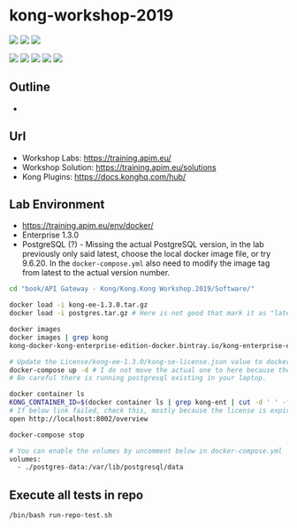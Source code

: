# kong-workshop-2019

![](https://img.shields.io/badge/language-xxx-blue)
![](https://img.shields.io/badge/technology-xxx,%20xxx-blue)
![](https://img.shields.io/badge/development%20year-2021-orange)

![](https://img.shields.io/github/languages/top/shijiansu/kong-workshop-2019)
![](https://img.shields.io/github/languages/count/shijiansu/kong-workshop-2019)
![](https://img.shields.io/github/languages/code-size/shijiansu/kong-workshop-2019)
![](https://img.shields.io/github/repo-size/shijiansu/kong-workshop-2019)
![](https://img.shields.io/github/last-commit/shijiansu/kong-workshop-2019?color=red)

## Outline

- 

## Url

- Workshop Labs: https://training.apim.eu/
- Workshop Solution: https://training.apim.eu/solutions
- Kong Plugins: https://docs.konghq.com/hub/

## Lab Environment

- <https://training.apim.eu/env/docker/>
- Enterprise 1.3.0
- PostgreSQL (?) - Missing the actual PostgreSQL version, in the lab previously only said latest, choose the local docker image file, or try 9.6.20. In the `docker-compose.yml` also need to modify the image tag from latest to the actual version number.

```bash
cd "book/API Gateway - Kong/Kong.Kong Workshop.2019/Software/"

docker load -i kong-ee-1.3.0.tar.gz
docker load -i postgres.tar.gz # Here is not good that mark it as "latest", be careful conflicting with the installed one.

docker images
docker images | grep kong
kong-docker-kong-enterprise-edition-docker.bintray.io/kong-enterprise-edition   1.3-alpine          1eb567947527        13 months ago       189MB

# Update the License/kong-ee-1.3.0/kong-se-license.json value to docker-compose.yml (total 2 places to change)
docker-compose up -d # I do not move the actual one to here because there is password inside the lab docker-compose file.
# Be careful there is running postgresql existing in your laptop.

docker container ls
KONG_CONTAINER_ID=$(docker container ls | grep kong-ent | cut -d ' ' -f1) && docker logs ${KONG_CONTAINER_ID}
# If below link failed, check this, mostly because the license is expired
open http://localhost:8002/overview

docker-compose stop

# You can enable the volumes by uncomment below in docker-compose.yml
volumes:
  - ./postgres-data:/var/lib/postgresql/data
```

## Execute all tests in repo

`/bin/bash run-repo-test.sh`
